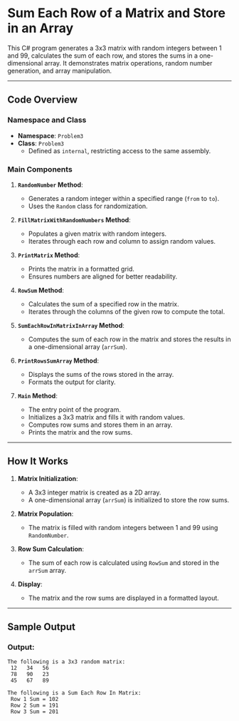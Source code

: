 # Sum Each Row of a Matrix and Store in an Array

This C# program generates a 3x3 matrix with random integers between 1 and 99, calculates the sum of each row, and stores the sums in a one-dimensional array. It demonstrates matrix operations, random number generation, and array manipulation.

---

## Code Overview

### Namespace and Class
- **Namespace**: `Problem3`
- **Class**: `Problem3`
  - Defined as `internal`, restricting access to the same assembly.

### Main Components

1. **`RandomNumber` Method**:
   - Generates a random integer within a specified range (`from` to `to`).
   - Uses the `Random` class for randomization.

2. **`FillMatrixWithRandomNumbers` Method**:
   - Populates a given matrix with random integers.
   - Iterates through each row and column to assign random values.

3. **`PrintMatrix` Method**:
   - Prints the matrix in a formatted grid.
   - Ensures numbers are aligned for better readability.

4. **`RowSum` Method**:
   - Calculates the sum of a specified row in the matrix.
   - Iterates through the columns of the given row to compute the total.

5. **`SumEachRowInMatrixInArray` Method**:
   - Computes the sum of each row in the matrix and stores the results in a one-dimensional array (`arrSum`).

6. **`PrintRowsSumArray` Method**:
   - Displays the sums of the rows stored in the array.
   - Formats the output for clarity.

7. **`Main` Method**:
   - The entry point of the program.
   - Initializes a 3x3 matrix and fills it with random values.
   - Computes row sums and stores them in an array.
   - Prints the matrix and the row sums.

---

## How It Works

1. **Matrix Initialization**:
   - A 3x3 integer matrix is created as a 2D array.
   - A one-dimensional array (`arrSum`) is initialized to store the row sums.

2. **Matrix Population**:
   - The matrix is filled with random integers between 1 and 99 using `RandomNumber`.

3. **Row Sum Calculation**:
   - The sum of each row is calculated using `RowSum` and stored in the `arrSum` array.

4. **Display**:
   - The matrix and the row sums are displayed in a formatted layout.

---

## Sample Output

### Output:
```plaintext
The following is a 3x3 random matrix:
 12   34   56  
 78   90   23  
 45   67   89  

The following is a Sum Each Row In Matrix:
 Row 1 Sum = 102
 Row 2 Sum = 191
 Row 3 Sum = 201
